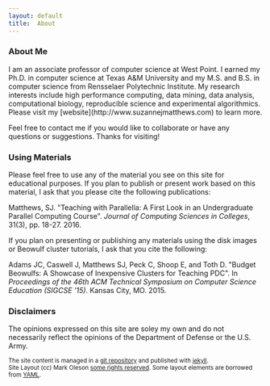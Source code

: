 ```yaml
---
layout: default
title:  About
---
```

<h3 class='vlist' id='about_me'>About Me</h3>
I am an associate professor of computer science at West Point. I earned my Ph.D. in computer 
science at Texas A&M University and my M.S. and B.S. in computer science 
from Rensselaer Polytechnic Institute. My research interests include high 
performance computing, data mining, data analysis, computational biology, 
reproducible science and experimental algorithmics. Please visit my [website](http://www.suzannejmatthews.com)
to learn more. 

Feel free to contact me if you would like to collaborate or have any 
questions or suggestions. Thanks for visiting!

<h3 class='vlist' id='this_site'>Using Materials</h3>

Please feel free to use any of the material you see on this site for educational 
purposes. If you plan to publish or present work based on this material, I ask 
that you please cite the following publications:

Matthews, SJ. "Teaching with Parallella: A First Look in an Undergraduate 
Parallel Computing Course". *Journal of Computing Sciences in Colleges*, 31(3), pp. 18-27. 2016.

If you plan on presenting or publishing any materials using the disk images 
or Beowulf cluster tutorials, I ask that you cite the following:

Adams JC, Caswell J, Matthews SJ, Peck C, Shoop E, and Toth D. "Budget Beowulfs: 
A Showcase of Inexpensive Clusters for Teaching PDC". In *Proceedings of the 
46th ACM Technical Symposium on Computer Science Education (SIGCSE '15)*. 
Kansas City, MO. 2015.
 
<h3 class='vlist' id='disclaimers'>Disclaimers</h3>

The opinions expressed on this site are soley my own and do not necessarily 
reflect the opinions of the Department of Defense or the U.S. Army. 


<small class="meta final">
The site content is managed in a
<a href="http://github.com/suzannejmatthews/suzannejmatthews.github.io">git repository</a>
and published with <a href="http://jekyllrb.com">jekyll</a>. 
<br/>Site Layout (cc) Mark Oleson
<a href="http://creativecommons.org/licenses/by-sa/3.0/">some rights reserved</a>.
Some layout elements are borrowed from <a href="http://www.yaml.de/en/">YAML</a>.
</small>


